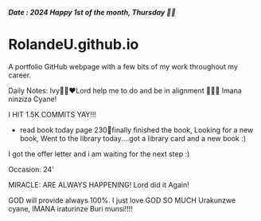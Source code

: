 ***Date : 2024 Happy 1st of the month, Thursday 🫶🏾***
# RolandeU.github.io
 
A portfolio GitHub webpage with a few bits of my work throughout my career.

Daily Notes:
Ivy🙌🏽❤️Lord help me to do and be in alignment  💚🙏🏾 Imana ninziza Cyane!

I HIT 1.5K COMMITS YAY!!!
- read book today page 230💚finally finished the book, Looking for a new book, 
Went to the library today....got a library card and a new book :)

I got the offer letter and i am waiting for the next step :)

Occasion: 24'

MIRACLE: ARE ALWAYS HAPPENING!
Lord did it Again! 

GOD will provide always 100%. I just love GOD SO MUCH
Urakunzwe cyane, IMANA iraturinze Buri munsi!!!!






